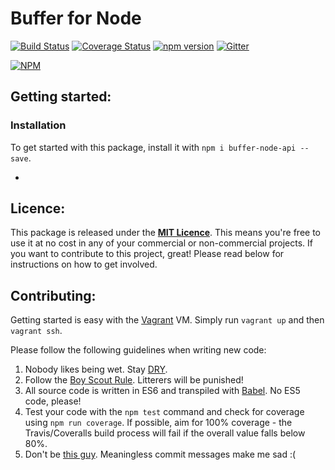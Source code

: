# Buffer for Node

[![Build Status](https://travis-ci.org/joemckie/buffer-node.svg?branch=master)](https://travis-ci.org/joemckie/buffer-node)
[![Coverage Status](https://coveralls.io/repos/joemckie/buffer-node/badge.svg?branch=master&service=github)](https://coveralls.io/github/joemckie/buffer-node?branch=master)
[![npm version](https://badge.fury.io/js/buffer-node-api.svg)](http://badge.fury.io/js/buffer-node-api)
[![Gitter](https://badges.gitter.im/Join%20Chat.svg)](https://gitter.im/joemckie/buffer-node?utm_source=badge&utm_medium=badge&utm_campaign=pr-badge)

[![NPM](https://nodei.co/npm/buffer-node-api.png)](https://nodei.co/npm/buffer-node-api/)

## Getting started:

### Installation

To get started with this package, install it with `npm i buffer-node-api --save`.

-

## Licence:

This package is released under the [**MIT Licence**](http://opensource.org/licenses/MIT). This means you're free to use it at no cost in any of your commercial or non-commercial projects. If you want to contribute to this project, great! Please read below for instructions on how to get involved.

## Contributing:

Getting started is easy with the [Vagrant](http://vagrantup.com)  VM. Simply run `vagrant up` and then `vagrant ssh`.

Please follow the following guidelines when writing new code:

1. Nobody likes being wet. Stay [DRY](https://en.wikipedia.org/wiki/Don%27t_repeat_yourself).
1. Follow the [Boy Scout Rule](http://programmer.97things.oreilly.com/wiki/index.php/The_Boy_Scout_Rule). Litterers will be punished!
1. All source code is written in ES6 and transpiled with [Babel](https://babeljs.io/). No ES5 code, please!
1. Test your code with the `npm test` command and check for coverage using `npm run coverage`. If possible, aim for 100% coverage - the Travis/Coveralls build process will fail if the overall value falls below 80%.
1. Don't be [this guy](http://www.commitlogsfromlastnight.com/). Meaningless commit messages make me sad :(
